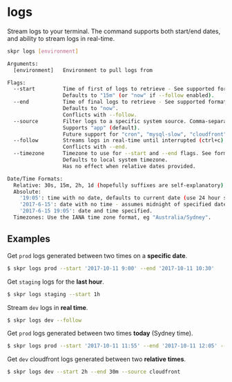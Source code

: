 # logs

Stream logs to your terminal. The command supports both start/end dates, and ability to stream logs in real-time.

```bash
skpr logs [environment]

Arguments:
  [environment]   Environment to pull logs from

Flags:
  --start         Time of first of logs to retrieve - See supported formats below.
                  Defaults to "15m" (or "now" if --follow enabled).
  --end           Time of final logs to retrieve - See supported formats below.
                  Defaults to "now".
                  Conflicts with --follow.
  --source        Filter logs to a specific system source. Comma-separated multi values supported.
                  Supports "app" (default).
                  Future support for "cron", "mysql-slow", "cloudfront".
  --follow        Streams logs in real-time until interrupted (ctrl+c).
                  Conflicts with --end.
  --timezone      Timezone to use for --start and --end flags. See formats below.
                  Defaults to local system timezone.
                  Has no effect when relative dates provided.

Date/Time Formats:
  Relative: 30s, 15m, 2h, 1d (hopefully suffixes are self-explanatory)
  Absolute:
    '19:05': time with no date, defaults to current date (use 24 hour syntax)
    '2017-6-15': date with no time - assumes midnight of specified date
    '2017-6-15 19:05': date and time specified.
  Timezones: Use the IANA time zone format, eg "Australia/Sydney".
```

## Examples

Get `prod` logs generated between two times on a **specific date**.

```bash
$ skpr logs prod --start '2017-10-11 9:00' --end '2017-10-11 10:30'
```

Get `staging` logs for the **last hour**.

```bash
$ skpr logs staging --start 1h
```

Stream `dev` logs in **real time**.

```bash
$ skpr logs dev --follow
```

Get `prod` logs generated between two times **today** (Sydney time).

```bash
$ skpr logs prod --start '2017-10-11 11:55' --end '2017-10-11 12:05' --timezone "Australia/Sydney"
```

Get `dev` cloudfront logs generated between two **relative times**.

```bash
$ skpr logs dev --start 2h --end 30m --source cloudfront
```

